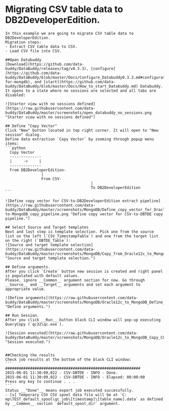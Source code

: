 
# Migrating CSV table data to DB2DeveloperEdition.
	In this example we are going to migrate CSV table data to DB2DeveloperEdition.
	Migration steps:
	- Extract CSV table data to CSV.
	- Load CSV file into CSV.

	##Open Databuddy
	[Download](https://github.com/data-buddy/DataBuddy/releases/tag/v0.3.3), [configure](https://github.com/data-buddy/DataBuddy/blob/master/Docs/Configure_Databuddy0.3.3.md#configuration-for-mongdb), and [start](https://github.com/data-buddy/DataBuddy/blob/master/Docs/How_to_start_Databuddy.md) Databuddy. 
	It opens to a state where no sessions are selected and all tabs are disabled:

	![Starter view with no sessions defined](https://raw.githubusercontent.com/data-buddy/DataBuddy/master/screenshots/open_databuddy_no_sessions.png "Starter view with no sessions defined")

	## Define "Copy Vector"
	Click "New" button located in top right corner. It will open to "New session" dialog. 
	Define data extraction `Copy Vector` by zooming through popup menu items:
	```python
	  Copy Vector
	  --------------
	  |     ->     |
	  --------------
	  From DB2DeveloperEdition-
					|
					From CSV-
										  |
										  To DB2DeveloperEdition
	```  

	![Define copy vector for CSV-to-DB2DeveloperEdition extract pipeline](https://raw.githubusercontent.com/data-buddy/DataBuddy/master/screenshots/MongoDB/Define_copy_vector_for_Oracle12c-to-MongoDB_copy_pipeline.png "Define copy vector for CSV-to-DBTDE copy pipeline.")

	## Select Source and Target templates
	Next and last step is template selection. Pick one from the source list on the left (`CSV_TimestampTable`) and one from the target list on the right (`DBTDE_Table`):
	![Source and target template selection](https://raw.githubusercontent.com/data-buddy/DataBuddy/master/screenshots/MongoDB/Copy_from_Oracle12c_to_MongoDB_Templates.png "Source and target template selection.")

	## Define arguments.
	After you click `Create` button new session is created and right panel is populated with default values.
	Please, ignore __Common__ argument section for now. Go through __Source__ and __Target__ arguments and set each argument to appropriate value. 

	![Define arguments](https://raw.githubusercontent.com/data-buddy/DataBuddy/master/screenshots/MongoDB/Oracle12c_to_MongoDB_Define_Arguments.png "Define arguments.")

	## Run Session.
	After you click __Run__ button black CLI window will pop-up executing QueryCopy (`qc32\qc.exe`).

	![Session executed](https://raw.githubusercontent.com/data-buddy/DataBuddy/master/screenshots/MongoDB/Oracle12c_to_MongoDB_Copy_CLI_Window.png "Session executed.")


	##Checking the results
	Check job results at the bottom of the black CLI window:
	```
	############################################################
	2015-06-01 11:30:09,022 - CSV-DBTDE - INFO - Done.
	2015-06-01 11:30:09,022 - CSV-DBTDE - INFO - Elapsed: 00:00:00
	Press any key to continue . . .
	```
	Status __"Done"__ means export job executed successfully. 
	- [x] Temporary CSV CSV spool data file will be at `C:	mp\TEST_default_spool\qc_job\[timestamp]\[table_name].data` as defined by __Common__ section `default_spool_dir` argument.

	

